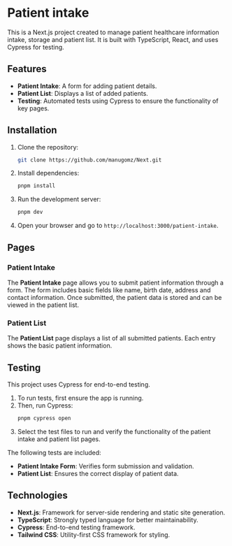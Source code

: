 
# Patient intake

This is a Next.js project created to manage patient healthcare information intake, storage and patient list. It is built with TypeScript, React, and uses Cypress for testing.

## Features

- **Patient Intake**: A form for adding patient details.
- **Patient List**: Displays a list of added patients.
- **Testing**: Automated tests using Cypress to ensure the functionality of key pages.

## Installation

1. Clone the repository:
   ```bash
   git clone https://github.com/manugomz/Next.git
   ```

2. Install dependencies:
   ```bash
   pnpm install
   ```

3. Run the development server:
   ```bash
   pnpm dev
   ```

4. Open your browser and go to `http://localhost:3000/patient-intake`.

## Pages

### Patient Intake

The **Patient Intake** page allows you to submit patient information through a form. The form includes basic fields like name, birth date, address and contact information. Once submitted, the patient data is stored and can be viewed in the patient list.

### Patient List

The **Patient List** page displays a list of all submitted patients. Each entry shows the basic patient information.

## Testing

This project uses Cypress for end-to-end testing.

1. To run tests, first ensure the app is running.
2. Then, run Cypress:
   ```bash
   pnpm cypress open
   ```
3. Select the test files to run and verify the functionality of the patient intake and patient list pages.

The following tests are included:
- **Patient Intake Form**: Verifies form submission and validation.
- **Patient List**: Ensures the correct display of patient data.

## Technologies

- **Next.js**: Framework for server-side rendering and static site generation.
- **TypeScript**: Strongly typed language for better maintainability.
- **Cypress**: End-to-end testing framework.
- **Tailwind CSS**: Utility-first CSS framework for styling.


